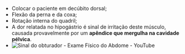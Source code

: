 - Colocar o paciente em decúbito dorsal; 
- Flexão da perna e da coxa; 
- Rotação interna do quadril; 
- A dor relatada no hipogástrio é sinal de irritação deste músculo, causada provavelmente por um **apêndice que mergulha na cavidade pélvica**.
- ![Sinal do obturador - Exame Físico do Abdome - YouTube](https://www.youtube.com/watch?v=t44ukLPpe3I&ab_channel=MEDsimple)